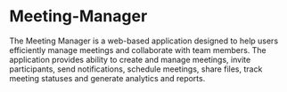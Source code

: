 # Meeting-Manager
The Meeting Manager is a web-based application designed to help users efficiently manage meetings and collaborate with team members. The application provides ability to create and manage meetings, invite participants, send notifications, schedule meetings, share files, track meeting statuses and generate analytics and reports.
